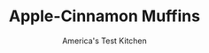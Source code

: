 ---
layout: ../../layouts/MarkdownPostLayout.astro
title: Apple-Cinnamon Muffins
author: America's Test Kitchen
pubDate: 2023-03-15
description: "It’s a simple idea—muffins with bright apple flavor—so why was it so hard to get right?"
image_url: https://res.cloudinary.com/hksqkdlah/image/upload/ar_1:1,c_fill,dpr_2.0,f_auto,fl_lossy.progressive.strip_profile,g_faces:auto,q_auto:low,w_344/26476_sfs-apple-cinnamon-muffins-9
tags: ["Desserts or Baked Goods","Quick Breads","Breakfast & Brunch"]
calories: 3530
protein: 4
carbohydrates: 51
fats: 
fiber: 1
ingredients: ["2 tablespoons, granulated sugar","2 tablespoons, packed brown sugar","1/4 teaspoon, ground cinnamon","2 tablespoons, unsalted butter, plus 4 tablespoons melted","2 , Granny Smith apples (6 1/2 ounces each), peeled, cored, and cut into 1/4-inch pieces (3 cups)","2 tablespoons, packed brown sugar","3/4 teaspoon, ground cinnamon","2 1/2 cups (12 1/2 ounces), all-purpose flour","2 1/2 teaspoons, baking powder","1/4 teaspoon, baking soda","1 1/4 teaspoons, salt","1 cup (7 ounces), granulated sugar","2 , large eggs","1/4 cup, vegetable oil","1/2 cup, apple cider","1/2 cup, plain whole-milk yogurt","1 teaspoon, vanilla extract"]
serves: 12
time: "1¼ hours"
instructions: ["FOR THE TOPPING: Using your fingers, combine granulated sugar, brown sugar, and cinnamon in bowl. Cover and set aside.","FOR THE MUFFINS: Adjust oven rack to upper-middle position and heat oven to 400 degrees. Spray 12-cup muffin tin generously with vegetable oil spray. Melt 2 tablespoons butter in 12-inch skillet over medium-high heat. Add apples, brown sugar, and 1/4 teaspoon cinnamon. Cook, stirring often, until moisture has completely evaporated and apples are well browned, about 9 minutes. Remove pan from heat and let cool for 10 minutes.","Meanwhile, whisk flour, baking powder, baking soda, salt, and remaining 1/2 teaspoon cinnamon together in large bowl. Whisk granulated sugar, eggs, oil, and remaining 4 tablespoons melted butter together in separate bowl until thick and homogeneous, about 30 seconds. Whisk cider, yogurt, and vanilla into sugar mixture until combined.","Fold sugar mixture and cooled apples into flour mixture until just combined. Using greased 1/3-cup dry measuring cup, divide batter evenly among prepared muffin cups (cups will be filled to rim); sprinkle muffin tops evenly with topping.","Bake until golden brown and toothpick inserted in center comes out with few crumbs attached, 18 to 22 minutes, rotating muffin tin halfway through baking. Let muffins cool in muffin tin on wire rack for 10 minutes. Remove muffins from tin to wire rack and let cool for 5 minutes longer. Serve."]
nutrition: ["107 mg Potassium","157 mg Phosphorus","100 mg Calcium","1 mg Iron","11 mg Magnesium","273 mg Sodium","8 g Fat","1 mg Niacin (B3)","4 g Monounsaturated","1 g Polyunsaturated","37 mg Cholesterol","2 g Saturated","1 g Fiber","45 µg Folic acid","14 µg Folate (food)","26 g Sugars","1 µg Vitamin K","49 g Water","51 g Carbs","90 µg Folate equivalent (total)","4 g Protein","1 mg Vitamin E","33 µg Vitamin A","294 kcal Energy","23 g Sugars, added","3530 calories"]
notes: "Do not substitute apple juice for the apple cider. Make sure to spray the muffin tin thoroughly, inside the cups and on top."
---